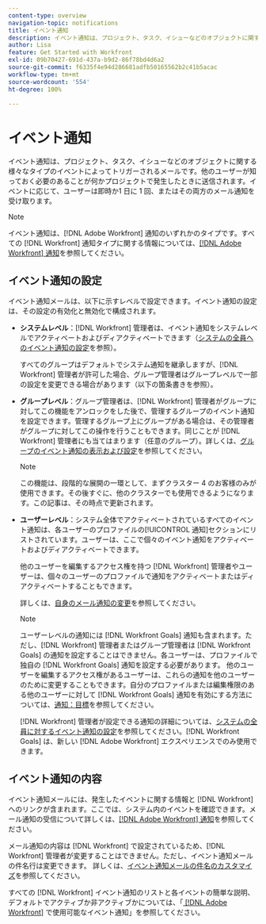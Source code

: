 ```yaml
---
content-type: overview
navigation-topic: notifications
title: イベント通知
description: イベント通知は、プロジェクト、タスク、イシューなどのオブジェクトに関する様々なタイプのイベントによってトリガーされるメールです。他のユーザーが知っておく必要のあることが何かプロジェクトで発生したときに送信されます。イベントに応じて、ユーザーは即時か1 日に 1 回、またはその両方のメール通知を受け取ります。
author: Lisa
feature: Get Started with Workfront
exl-id: 09b70427-691d-437a-b9d2-86f78bd4d6a2
source-git-commit: f6335f4e94d286681adfb50165562b2c41b5acac
workflow-type: tm+mt
source-wordcount: '554'
ht-degree: 100%

---
```


# イベント通知

イベント通知は、プロジェクト、タスク、イシューなどのオブジェクトに関する様々なタイプのイベントによってトリガーされるメールです。他のユーザーが知っておく必要のあることが何かプロジェクトで発生したときに送信されます。イベントに応じて、ユーザーは即時か1 日に 1 回、またはその両方のメール通知を受け取ります。

>[!NOTE]
>
>イベント通知は、[!DNL Adobe Workfront] 通知のいずれかのタイプです。すべての [!DNL Workfront] 通知タイプに関する情報については、[[!DNL Adobe Workfront] 通知](../../workfront-basics/using-notifications/wf-notifications.md)を参照してください。

## イベント通知の設定

イベント通知メールは、以下に示すレベルで設定できます。イベント通知の設定は、その設定の有効化と無効化で構成されます。

* **システムレベル**：[!DNL Workfront] 管理者は、イベント通知をシステムレベルでアクティベートおよびディアクティベートできます（[システムの全員へのイベント通知の設定](../../administration-and-setup/manage-workfront/emails/configure-event-notifications-for-everyone-in-the-system.md)を参照）。

  すべてのグループはデフォルトでシステム通知を継承しますが、[!DNL Workfront] 管理者が許可した場合、グループ管理者はグループレベルで一部の設定を変更できる場合があります（以下の箇条書きを参照）。

* **グループレベル**：グループ管理者は、[!DNL Workfront] 管理者がグループに対してこの機能をアンロックをした後で、管理するグループのイベント通知を設定できます。管理するグループ上にグループがある場合は、その管理者がグループに対してこの操作を行うこともできます。同じことが [!DNL Workfront] 管理者にも当てはまります（任意のグループ）。詳しくは、[グループのイベント通知の表示および設定](../../administration-and-setup/manage-groups/create-and-manage-groups/view-and-configure-event-notifications-group.md)を参照してください。

  >[!NOTE]
  >
  >この機能は、段階的な展開の一環として、まずクラスター 4 のお客様のみが使用できます。その後すぐに、他のクラスターでも使用できるようになります。この記事は、その時点で更新されます。

* **ユーザーレベル**：システム全体でアクティベートされているすべてのイベント通知は、各ユーザーのプロファイルの[!UICONTROL 通知]セクションにリストされています。ユーザーは、ここで個々のイベント通知をアクティベートおよびディアクティベートできます。

  他のユーザーを編集するアクセス権を持つ [!DNL Workfront] 管理者やユーザーは、個々のユーザーのプロファイルで通知をアクティベートまたはディアクティベートすることもできます。

  詳しくは、[自身のメール通知の変更](../../workfront-basics/using-notifications/activate-or-deactivate-your-own-event-notifications.md)を参照してください。

  >[!NOTE]
  >
  >ユーザーレベルの通知には [!DNL Workfront Goals] 通知も含まれます。ただし、[!DNL Workfront] 管理者またはグループ管理者は [!DNL Workfront Goals] の通知を設定することはできません。各ユーザーは、プロファイルで独自の [!DNL Workfront Goals] 通知を設定する必要があります。 他のユーザーを編集するアクセス権があるユーザーは、これらの通知を他のユーザーのために変更することもできます。自分のプロファイルまたは編集権限のある他のユーザーに対して [!DNL Workfront Goals] 通知を有効にする方法については、[通知：目標](../../workfront-basics/using-notifications/notifications-goals.md)を参照してください。

  [!DNL Workfront] 管理者が設定できる通知の詳細については、[システムの全員に対するイベント通知の設定](../../administration-and-setup/manage-workfront/emails/configure-event-notifications-for-everyone-in-the-system.md)を参照してください。[!DNL Workfront Goals] は、新しい [!DNL Adobe Workfront] エクスペリエンスでのみ使用できます。

## イベント通知の内容

イベント通知メールには、発生したイベントに関する情報と [!DNL Workfront] へのリンクが含まれます。ここでは、システム内のイベントを確認できます。メール通知の受信について詳しくは、[[!DNL Adobe Workfront] 通知](../../workfront-basics/using-notifications/wf-notifications.md)を参照してください。

メール通知の内容は [!DNL Workfront] で設定されているため、[!DNL Workfront] 管理者が変更することはできません。ただし、イベント通知メールの件名行は変更できます。 詳しくは、[イベント通知メールの件名のカスタマイズ](../../administration-and-setup/manage-workfront/emails/custom-email-subjects-event-notification.md)を参照してください。

すべての [!DNL Workfront] イベント通知のリストと各イベントの簡単な説明、デフォルトでアクティブか非アクティブかについては、「[ [!DNL Adobe Workfront]](../../administration-and-setup/manage-workfront/emails/event-notifications-available-in-wf.md) で使用可能なイベント通知」を参照してください。
